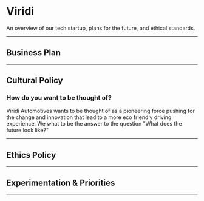# Viridi

An overview of our tech startup, plans for the future, and ethical standards.

---

## Business Plan

---

## Cultural Policy

### How do you want to be thought of?

Viridi Automotives wants to be thought of as a pioneering force pushing for the change and innovation that lead to a more eco friendly driving experience. We what to be the answer to the question "What does the future look like?"


---

## Ethics Policy

---

## Experimentation & Priorities

---
